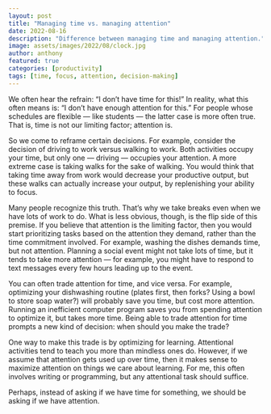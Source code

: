 ```yaml
---
layout: post
title: "Managing time vs. managing attention"
date: 2022-08-16
description: "Difference between managing time and managing attention."
image: assets/images/2022/08/clock.jpg
author: anthony
featured: true
categories: [productivity]
tags: [time, focus, attention, decision-making]
---
```


We often hear the refrain: “I don’t have time for this!” In reality, what this often means is: “I don’t have enough attention for this.” For people whose schedules are flexible — like students — the latter case is more often true. That is, time is not our limiting factor; attention is.

So we come to reframe certain decisions. For example, consider the decision of driving to work versus walking to work. Both activities occupy your time, but only one — driving — occupies your attention. A more extreme case is taking walks for the sake of walking. You would think that taking time away from work would decrease your productive output, but these walks can actually increase your output, by replenishing your ability to focus.

Many people recognize this truth. That’s why we take breaks even when we have lots of work to do. What is less obvious, though, is the flip side of this premise. If you believe that attention is the limiting factor, then you would start prioritizing tasks based on the attention they demand, rather than the time commitment involved. For example, washing the dishes demands time, but not attention. Planning a social event might not take lots of time, but it tends to take more attention — for example, you might have to respond to text messages every few hours leading up to the event.

You can often trade attention for time, and vice versa. For example, optimizing your dishwashing routine (plates first, then forks? Using a bowl to store soap water?) will probably save you time, but cost more attention. Running an inefficient computer program saves you from spending attention to optimize it, but takes more time. Being able to trade attention for time prompts a new kind of decision: when should you make the trade?

One way to make this trade is by optimizing for learning. Attentional activities tend to teach you more than mindless ones do. However, if we assume that attention gets used up over time, then it makes sense to maximize attention on things we care about learning. For me, this often involves writing or programming, but any attentional task should suffice.

Perhaps, instead of asking if we have time for something, we should be asking if we have attention.